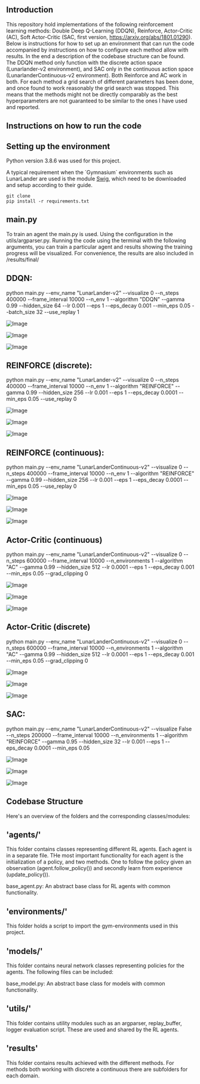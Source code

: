 Introduction
--------
This repository hold implementations of the following reinforcement learning methods: Double Deep Q-Learning (DDQN), Reinforce, Actor-Critic (AC), Soft Actor-Critic (SAC, first version, https://arxiv.org/abs/1801.01290).
Below is instructions for how to set up an environment that can run the code accompanied by instructions on how to configure each method allow with results. In the end a description of the codebase structure can be found.
The DDQN method only function with the discrete action space (Lunarlander-v2 environment), and SAC only in the continuous action space (LunarlanderContinuous-v2 environment). Both Reinforce and AC work in both. For each method a grid search of different parameters has been done, and once found to work reasonably the grid search was stopped. This means that the methods might not be directly comparably as the best hyperparameters are not guaranteed to be similar to the ones I have used and reported.

Instructions on how to run the code
---
Setting up the environment
-
Python version 3.8.6 was used for this project.

A typical requirement when the ´Gymnasium´ environments such as LunarLander are used is the module [Swig](www.swig.org/download.html), which need to be downloaded and setup according to their guide.
```
git clone 
pip install -r requirements.txt
```
main.py
-
To train an agent the main.py is used. Using the configuration in the utils/argparser.py. Running the code using the terminal with the following arguments, you can train a particular agent and results showing the training progress will be visualized.
For convenience, the results are also included in /results/final/<method>



DDQN:
-------------

python main.py --env_name "LunarLander-v2" --visualize 0 --n_steps 400000 --frame_interval 10000 --n_env 1 --algorithm "DDQN" --gamma 0.99 --hidden_size 64 --lr 0.001 --eps 1 --eps_decay 0.001 --min_eps 0.05 --batch_size 32 --use_replay 1


![Image](/hand_in/results/final/DDQN/avg_step_episode.png)

![Image](/hand_in/results/final/DDQN/length_episode.png)

![Image](/hand_in/results/final/DDQN/rew_episode.png)


REINFORCE (discrete):
-------------

python main.py --env_name "LunarLander-v2" --visualize 0 --n_steps 400000 --frame_interval 10000 --n_env 1 --algorithm "REINFORCE" --gamma 0.99 --hidden_size 256 --lr 0.001 --eps 1 --eps_decay 0.0001 --min_eps 0.05 --use_replay 0



![Image](/hand_in/results/final/REINFORCE/discrete/avg_step_episode.png)

![Image](/hand_in/results/final/REINFORCE/discrete/length_episode.png)

![Image](/hand_in/results/final/REINFORCE/discrete/rew_episode.png)

REINFORCE (continuous):
-------------

python main.py --env_name "LunarLanderContinuous-v2" --visualize 0 --n_steps 400000 --frame_interval 10000 --n_env 1 --algorithm "REINFORCE" --gamma 0.99 --hidden_size 256 --lr 0.001 --eps 1 --eps_decay 0.0001 --min_eps 0.05 --use_replay 0



![Image](/hand_in/results/final/REINFORCE/continuous/avg_step_episode.png)

![Image](/hand_in/results/final/REINFORCE/continuous/length_episode.png)

![Image](/hand_in/results/final/REINFORCE/continuous/rew_episode.png)

Actor-Critic (continuous)
-------------

python main.py --env_name "LunarLanderContinuous-v2" --visualize 0 --n_steps 600000 --frame_interval 10000 --n_environments 1 --algorithm "AC" --gamma 0.99 --hidden_size 512 --lr 0.0001 --eps 1 --eps_decay 0.001 --min_eps 0.05 --grad_clipping 0


![Image](/hand_in/results/final/AC/continuous/avg_step_episode.png)

![Image](/hand_in/results/final/AC/continuous/length_episode.png)

![Image](/hand_in/results/final/AC/continuous/rew_episode.png)

Actor-Critic (discrete)
-------------

python main.py --env_name "LunarLanderContinuous-v2" --visualize 0 --n_steps 600000 --frame_interval 10000 --n_environments 1 --algorithm "AC" --gamma 0.99 --hidden_size 512 --lr 0.0001 --eps 1 --eps_decay 0.001 --min_eps 0.05 --grad_clipping 0


![Image](/hand_in/results/final/AC/discrete/avg_step_episode.png)

![Image](/hand_in/results/final/AC/discrete/length_episode.png)

![Image](/hand_in/results/final/AC/discrete/rew_episode.png)

SAC:
-------------

python main.py --env_name "LunarLanderContinuous-v2" --visualize False --n_steps 200000 --frame_interval 10000 --n_environments 1 --algorithm "REINFORCE" --gamma 0.95 --hidden_size 32 --lr 0.001 --eps 1 --eps_decay 0.0001 --min_eps 0.05


![Image](/hand_in/results/final/SAC/avg_step_episode.png)

![Image](/hand_in/results/final/SAC/length_episode.png)

![Image](/hand_in/results/final/SAC/rew_episode.png)



Codebase Structure
------
Here's an overview of the folders and the corresponding classes/modules:

'agents/'
-
This folder contains classes representing different RL agents. Each agent is in a separate file. THe most important functionality for each agent is the initialization of a policy, and two methods. One to follow the policy given an observation (agent.follow_policy()) and secondly learn from experience (update_policy()).

base_agent.py: An abstract base class for RL agents with common functionality.


'environments/'
-
This folder holds a script to import the gym-environments used in this project.

'models/'
-
This folder contains neural network classes representing policies for the agents. The following files can be included:

base_model.py: An abstract base class for models with common functionality.


'utils/'
-
This folder contains utility modules such as an argparser, replay_buffer, logger evaluation script. These are used and shared by the RL agents.


'results'
-
This folder contains results achieved with the different methods. For methods both working with discrete a continuous there are subfolders for each domain.